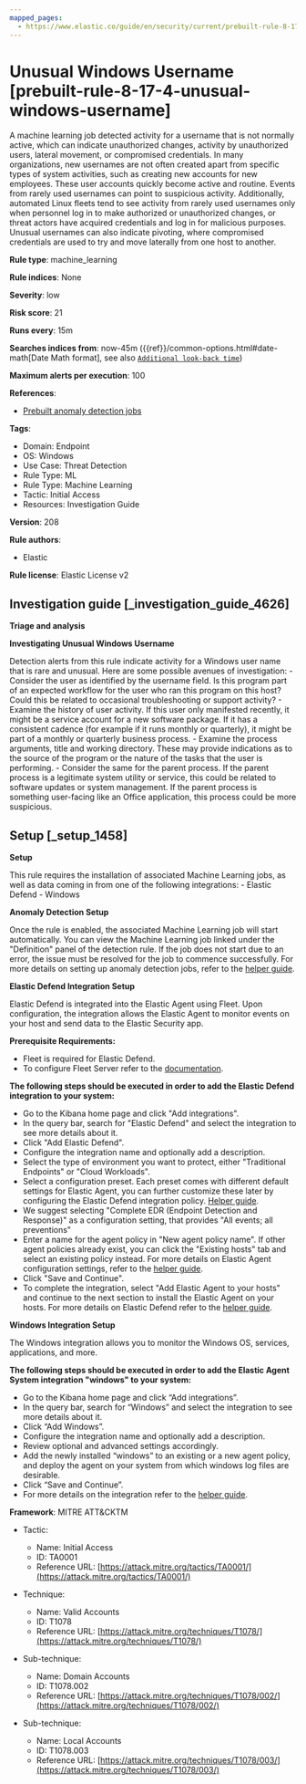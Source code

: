 ```yaml
---
mapped_pages:
  - https://www.elastic.co/guide/en/security/current/prebuilt-rule-8-17-4-unusual-windows-username.html
---
```


# Unusual Windows Username [prebuilt-rule-8-17-4-unusual-windows-username]

A machine learning job detected activity for a username that is not normally active, which can indicate unauthorized changes, activity by unauthorized users, lateral movement, or compromised credentials. In many organizations, new usernames are not often created apart from specific types of system activities, such as creating new accounts for new employees. These user accounts quickly become active and routine. Events from rarely used usernames can point to suspicious activity. Additionally, automated Linux fleets tend to see activity from rarely used usernames only when personnel log in to make authorized or unauthorized changes, or threat actors have acquired credentials and log in for malicious purposes. Unusual usernames can also indicate pivoting, where compromised credentials are used to try and move laterally from one host to another.

**Rule type**: machine_learning

**Rule indices**: None

**Severity**: low

**Risk score**: 21

**Runs every**: 15m

**Searches indices from**: now-45m ({{ref}}/common-options.html#date-math[Date Math format], see also [`Additional look-back time`](docs-content://solutions/security/detect-and-alert/create-detection-rule.md#rule-schedule))

**Maximum alerts per execution**: 100

**References**:

* [Prebuilt anomaly detection jobs](docs-content://reference/security/prebuilt-anomaly-detection-jobs.md)

**Tags**:

* Domain: Endpoint
* OS: Windows
* Use Case: Threat Detection
* Rule Type: ML
* Rule Type: Machine Learning
* Tactic: Initial Access
* Resources: Investigation Guide

**Version**: 208

**Rule authors**:

* Elastic

**Rule license**: Elastic License v2

## Investigation guide [_investigation_guide_4626]

**Triage and analysis**

**Investigating Unusual Windows Username**

Detection alerts from this rule indicate activity for a Windows user name that is rare and unusual. Here are some possible avenues of investigation: - Consider the user as identified by the username field. Is this program part of an expected workflow for the user who ran this program on this host? Could this be related to occasional troubleshooting or support activity? - Examine the history of user activity. If this user only manifested recently, it might be a service account for a new software package. If it has a consistent cadence (for example if it runs monthly or quarterly), it might be part of a monthly or quarterly business process. - Examine the process arguments, title and working directory. These may provide indications as to the source of the program or the nature of the tasks that the user is performing. - Consider the same for the parent process. If the parent process is a legitimate system utility or service, this could be related to software updates or system management. If the parent process is something user-facing like an Office application, this process could be more suspicious.


## Setup [_setup_1458]

**Setup**

This rule requires the installation of associated Machine Learning jobs, as well as data coming in from one of the following integrations: - Elastic Defend - Windows

**Anomaly Detection Setup**

Once the rule is enabled, the associated Machine Learning job will start automatically. You can view the Machine Learning job linked under the "Definition" panel of the detection rule. If the job does not start due to an error, the issue must be resolved for the job to commence successfully. For more details on setting up anomaly detection jobs, refer to the [helper guide](docs-content://explore-analyze/machine-learning/anomaly-detection.md).

**Elastic Defend Integration Setup**

Elastic Defend is integrated into the Elastic Agent using Fleet. Upon configuration, the integration allows the Elastic Agent to monitor events on your host and send data to the Elastic Security app.

**Prerequisite Requirements:**

* Fleet is required for Elastic Defend.
* To configure Fleet Server refer to the [documentation](docs-content://reference/ingestion-tools/fleet/fleet-server.md).

**The following steps should be executed in order to add the Elastic Defend integration to your system:**

* Go to the Kibana home page and click "Add integrations".
* In the query bar, search for "Elastic Defend" and select the integration to see more details about it.
* Click "Add Elastic Defend".
* Configure the integration name and optionally add a description.
* Select the type of environment you want to protect, either "Traditional Endpoints" or "Cloud Workloads".
* Select a configuration preset. Each preset comes with different default settings for Elastic Agent, you can further customize these later by configuring the Elastic Defend integration policy. [Helper guide](docs-content://solutions/security/configure-elastic-defend/configure-an-integration-policy-for-elastic-defend.md).
* We suggest selecting "Complete EDR (Endpoint Detection and Response)" as a configuration setting, that provides "All events; all preventions"
* Enter a name for the agent policy in "New agent policy name". If other agent policies already exist, you can click the "Existing hosts" tab and select an existing policy instead. For more details on Elastic Agent configuration settings, refer to the [helper guide](docs-content://reference/ingestion-tools/fleet/agent-policy.md).
* Click "Save and Continue".
* To complete the integration, select "Add Elastic Agent to your hosts" and continue to the next section to install the Elastic Agent on your hosts. For more details on Elastic Defend refer to the [helper guide](docs-content://solutions/security/configure-elastic-defend/install-elastic-defend.md).

**Windows Integration Setup**

The Windows integration allows you to monitor the Windows OS, services, applications, and more.

**The following steps should be executed in order to add the Elastic Agent System integration "windows" to your system:**

* Go to the Kibana home page and click “Add integrations”.
* In the query bar, search for “Windows” and select the integration to see more details about it.
* Click “Add Windows”.
* Configure the integration name and optionally add a description.
* Review optional and advanced settings accordingly.
* Add the newly installed “windows” to an existing or a new agent policy, and deploy the agent on your system from which windows log files are desirable.
* Click “Save and Continue”.
* For more details on the integration refer to the [helper guide](https://docs.elastic.co/integrations/windows).

**Framework**: MITRE ATT&CKTM

* Tactic:

    * Name: Initial Access
    * ID: TA0001
    * Reference URL: [https://attack.mitre.org/tactics/TA0001/](https://attack.mitre.org/tactics/TA0001/)

* Technique:

    * Name: Valid Accounts
    * ID: T1078
    * Reference URL: [https://attack.mitre.org/techniques/T1078/](https://attack.mitre.org/techniques/T1078/)

* Sub-technique:

    * Name: Domain Accounts
    * ID: T1078.002
    * Reference URL: [https://attack.mitre.org/techniques/T1078/002/](https://attack.mitre.org/techniques/T1078/002/)

* Sub-technique:

    * Name: Local Accounts
    * ID: T1078.003
    * Reference URL: [https://attack.mitre.org/techniques/T1078/003/](https://attack.mitre.org/techniques/T1078/003/)



